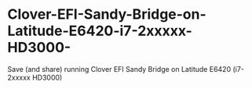 # Clover-EFI-Sandy-Bridge-on-Latitude-E6420-i7-2xxxxx-HD3000-
Save (and share) running Clover EFI Sandy Bridge on Latitude E6420 (i7-2xxxxx HD3000)
